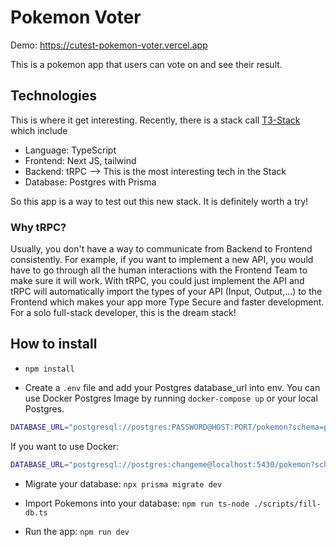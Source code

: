 # Pokemon Voter

Demo: https://cutest-pokemon-voter.vercel.app

This is a pokemon app that users can vote on and see their result.

## Technologies

This is where it get interesting. Recently, there is a stack call [T3-Stack](https://init.tips) which include

- Language: TypeScript
- Frontend: Next JS, tailwind
- Backend: tRPC --> This is the most interesting tech in the Stack
- Database: Postgres with Prisma

So this app is a way to test out this new stack. It is definitely worth a try!

### Why tRPC?

Usually, you don't have a way to communicate from Backend to Frontend consistently. For example, if you want to implement a new API, you would have to go through all the human interactions with the Frontend Team to make sure it will work. With tRPC, you could just implement the API and tRPC will automatically import the types of your API (Input, Output,...) to the Frontend which makes your app more Type Secure and faster development. For a solo full-stack developer, this is the dream stack!

## How to install

- `npm install`

- Create a `.env` file and add your Postgres database_url into env. You can use Docker Postgres Image by running `docker-compose up` or your local Postgres.

```sh
DATABASE_URL="postgresql://postgres:PASSWORD@HOST:PORT/pokemon?schema=public"
```

If you want to use Docker:

```sh
DATABASE_URL="postgresql://postgres:changeme@localhost:5430/pokemon?schema=public"
```

- Migrate your database: `npx prisma migrate dev`

- Import Pokemons into your database: `npm run ts-node ./scripts/fill-db.ts`

- Run the app: `npm run dev`
